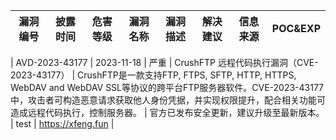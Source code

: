 | 漏洞编号 | 披露时间 | 危害等级 | 漏洞名称 | 漏洞描述 | 解决建议 | 信息来源 | POC&EXP |
| -------- | -------- | -------- | -------- | -------- | -------- | -------- | ------- |



|    AVD-2023-43177     |     2023-11-18     | 严重        |    CrushFTP 远程代码执行漏洞（CVE-2023-43177）     |     CrushFTP是一款支持FTP, FTPS, SFTP, HTTP, HTTPS, WebDAV and WebDAV SSL等协议的跨平台FTP服务器软件。CVE-2023-43177 中，攻击者可构造恶意请求获取他人身份凭据，并实现权限提升，配合相关功能可造成远程代码执行，控制服务器。     |     官方已发布安全更新，建议升级至最新版本。    |   test       |    https://xfeng.fun    |

